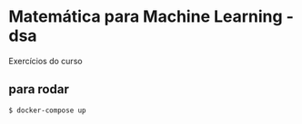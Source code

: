 Matemática para Machine Learning - dsa
===

Exercícios do curso

## para rodar
```
$ docker-compose up
```